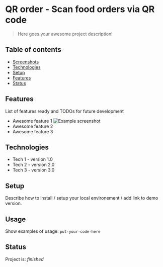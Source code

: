 # QR order - Scan food orders via QR code
> Here goes your awesome project description!

## Table of contents
* [Screenshots](#screenshots)
* [Technologies](#technologies)
* [Setup](#setup)
* [Features](#features)
* [Status](#status)

## Features
List of features ready and TODOs for future development
* Awesome feature 1
![Example screenshot](./img/screenshot.png)
* Awesome feature 2
* Awesome feature 3

## Technologies
* Tech 1 - version 1.0
* Tech 2 - version 2.0
* Tech 3 - version 3.0

## Setup
Describe how to install / setup your local environement / add link to demo version.

## Usage
Show examples of usage:
`put-your-code-here`

## Status
Project is: _finished_

